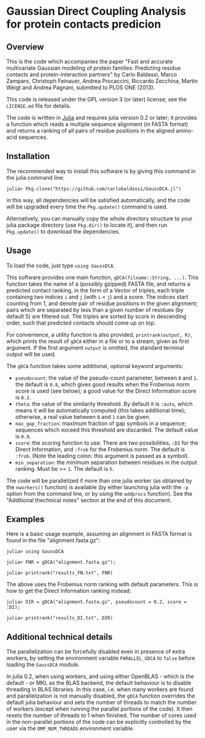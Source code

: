 Gaussian Direct Coupling Analysis for protein contacts predicion
================================================================

Overview
--------

This is the code which accompanies the paper "Fast and accurate multivariate
Gaussian modeling of protein families: Predicting residue contacts and
protein-interaction partners" by Carlo Baldassi, Marco Zamparo, Christoph
Feinauer, Andrea Procaccini, Riccardo Zecchina, Martin Weigt and Andrea
Pagnani, submitted to PLOS ONE (2013).

This code is released under the GPL version 3 (or later) license; see the
`LICENSE.md` file for details.

The code is written in [Julia](www.julialang.org) and requires julia version
0.2 or later; it provides a function which reads a multiple sequence alignment
(in FASTA format) and returns a ranking of all pairs of residue positions in
the aligned amino-acid sequences.

Installation
------------

The recommended way to install this software is by giving this command in the
julia command line:

  ```
  julia> Pkg.clone("https://github.com/carlobaldassi/GaussDCA.jl")
  ```

in this way, all dependencies will be satisfied automatically, and the code
will be upgraded every time the `Pkg.update()` command is used.

Alternatively, you can manually copy the whole directory structure to your
julia package directory (use `Pkg.dir()` to locate it), and then run
`Pkg.update()` to download the dependencies.

Usage
-----

To load the code, just type `using GaussDCA`.

This software provides one main function, `gDCA(filname::String, ...)`. This
function takes the name of a (possibly gzipped) FASTA file, and returns a
predicted contact ranking, in the form of a Vector of triples, each triple
containing two indices `i` and `j` (with `i` < `j`) and a score. The indices
start counting from 1, and denote pair of residue positions in the given
alignment; pairs which are separated by less than a given number of residues
(by default 5) are filtered out. The triples are sorted by score in descending
order, such that predicted contacts should come up on top.

For convenience, a utility function is also provided, `printrank(output, R)`,
which prints the result of `gDCA` either in a file or to a stream, given as
first argument.  If the first argument `output` is omitted, the standard
terminal output will be used.

The `gDCA` function takes some additional, optional keyword arguments:

 * `pseudocount`: the value of the pseudo-count parameter, between `0` and `1`.
                  the default is `0.8`, which gives good results when the
                  Frobenius norm score is used (see below); a good value for the
                  Direct Information score is `0.2`.
 * `theta`: the value of the similarity threshold. By default it is `:auto`,
            which means it will be automatically computed (this takes additional
            time); otherwise, a real value between `0` and `1` can be given.
 * `max_gap_fraction`: maximum fraction of gap symbols in a sequence; sequences
                       which exceed this threshold are discarded. The default
                       value is `0.9`.
 * `score`: the scoring function to use. There are two possibilities, `:DI` for
            the Direct Information, and `:frob` for the Frobenius norm. The
            default is `:frob`. (Note the leading colon: this argument is passed
            as a symbol).
 * `min_separation`: the minimum separation between residues in the output
                     ranking. Must be >= `1`. The default
                     is `5`.

The code will be parallelized if more than one julia worker (as obtained by the
`nworkers()` function) is available (by either launching julia with the `-p`
option from the command line, or by using the `addprocs` function). See the
"Additional thechnical notes" section at the end of this document.

Examples
--------

Here is a basic usage example, assuming an alignment in FASTA format is found
in the file "alignment.fasta.gz":

  ```
  julia> using GaussDCA

  julia> FNR = gDCA("alignment.fasta.gz");

  julia> printrank("results_FN.txt", FNR)
  ```

The above uses the Frobenius norm ranking with default parameters.
This is how to get the Direct Information ranking instead:

  ```
  julia> DIR = gDCA("alignment.fasta.gz", pseudocount = 0.2, score = :DI);

  julia> printrank("results_DI.txt", DIR)
  ```

Additional technical details
----------------------------

The parallelization can be forcefully disabled even in presence of extra
workers, by setting the environment variable `PARALLEL_GDCA` to `false`
before loading the `GaussDCA` module.

In julia 0.2, when using workers, and using either OpenBLAS - which is the
default - or MKL as the BLAS backend, the default behaviour is to disable
threading in BLAS libraries. In this case, i.e. when many workers are found and
parallelization is not manually disabled, the `gDCA` function overrides the
default julia behaviour and sets the number of threads to match the number of
workers (except when running the parallel portions of the code). It then resets
the number of threads to 1 when finished. The number of cores used in the
non-parallel portions of the code can be explicitly controlled by the user via
the `OMP_NUM_THREADS` environment variable.
